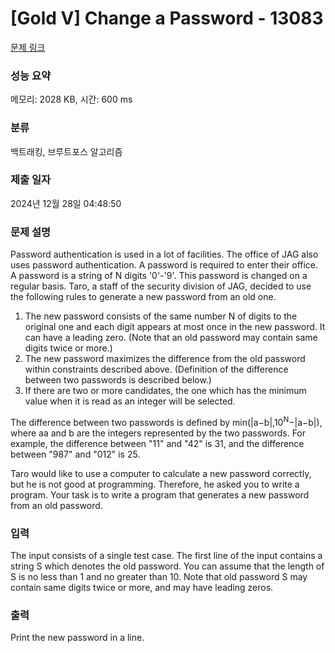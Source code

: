 # [Gold V] Change a Password - 13083 

[문제 링크](https://www.acmicpc.net/problem/13083) 

### 성능 요약

메모리: 2028 KB, 시간: 600 ms

### 분류

백트래킹, 브루트포스 알고리즘

### 제출 일자

2024년 12월 28일 04:48:50

### 문제 설명

<p>Password authentication is used in a lot of facilities. The office of JAG also uses password authentication. A password is required to enter their office. A password is a string of N digits '0'-'9'. This password is changed on a regular basis. Taro, a staff of the security division of JAG, decided to use the following rules to generate a new password from an old one.</p>

<ol>
	<li>The new password consists of the same number N of digits to the original one and each digit appears at most once in the new password. It can have a leading zero. (Note that an old password may contain same digits twice or more.)</li>
	<li>The new password maximizes the difference from the old password within constraints described above. (Definition of the difference between two passwords is described below.)</li>
	<li>If there are two or more candidates, the one which has the minimum value when it is read as an integer will be selected.</li>
</ol>

<p>The difference between two passwords is defined by min(|a−b|,10<sup>N</sup>−|a−b|), where aa and b are the integers represented by the two passwords. For example, the difference between "11" and "42" is 31, and the difference between "987" and "012" is 25.</p>

<p>Taro would like to use a computer to calculate a new password correctly, but he is not good at programming. Therefore, he asked you to write a program. Your task is to write a program that generates a new password from an old password.</p>

### 입력 

 <p>The input consists of a single test case. The first line of the input contains a string S which denotes the old password. You can assume that the length of S is no less than 1 and no greater than 10. Note that old password S may contain same digits twice or more, and may have leading zeros.</p>

### 출력 

 <p>Print the new password in a line.</p>

<p> </p>

